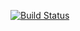 [![Build Status](https://travis-ci.org/jeffgarrett/resume.jgarrett.org.svg?branch=master)](https://travis-ci.org/jeffgarrett/resume.jgarrett.org)
